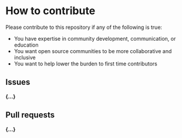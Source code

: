 # How to contribute

Please contribute to this repository if any of the following is true:

* You have expertise in community development, communication, or education
* You want open source communities to be more collaborative and inclusive
* You want to help lower the burden to first time contributors

## Issues

**{...}**


## Pull requests

**{...}**
